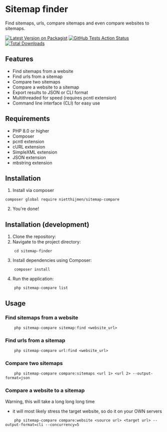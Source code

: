 # Sitemap finder
Find sitemaps, urls, compare sitemaps and even compare websites to sitemaps.


[![Latest Version on Packagist](https://img.shields.io/packagist/v/nietthijmen/sitemap-compare.svg?style=flat-square)](https://packagist.org/packages/nietthijmen/sitemap-compare)
[![GitHub Tests Action Status](https://img.shields.io/github/actions/workflow/status/nietthijmen/sitemap-compare/build-project.yml?branch=main&label=tests&style=flat-square)](https://github.com/nietthijmen/sitemap-compare/actions?query=workflow%3Arun-tests+branch%3Amain)
[![Total Downloads](https://img.shields.io/packagist/dt/nietthijmen/sitemap-compare.svg?style=flat-square)](https://packagist.org/packages/nietthijmen/sitemap-compare)

## Features
- Find sitemaps from a website
- Find urls from a sitemap
- Compare two sitemaps
- Compare a website to a sitemap
- Export results to JSON or CLI format
- Multithreaded for speed (requires pcntl extension)
- Command line interface (CLI) for easy use

## Requirements
- PHP 8.0 or higher
- Composer
- pcntl extension
- cURL extension
- SimpleXML extension
- JSON extension
- mbstring extension

## Installation
1. Install via composer
```shell
composer global require nietthijmen/sitemap-compare 
```
2. You're done!

## Installation (development)
1. Clone the repository:
2. Navigate to the project directory:
```
    cd sitemap-finder
```

3. Install dependencies using Composer:
```
    composer install
```

4. Run the application:
```
    php sitemap-compare list
```
   

## Usage
### Find sitemaps from a website
```
    php sitemap-compare sitemap:find <website_url>
```

### Find urls from a sitemap
```
    php sitemap-compare url:find <website_url>
```

### Compare two sitemaps
```
    php sitemap-compare compare:sitemaps <url 1> <url 2> --output-format=json
```

### Compare a website to a sitemap
Warning, this will take a long long long time<br/>
+ it will most likely stress the target website, so do it on your OWN servers<br/>
```
    php sitemap-compare compare:website <source url> <target url> --output-format=cli --concurrency=5
```

